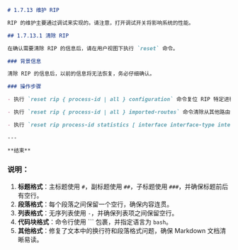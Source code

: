 ```markdown
# 1.7.13 维护 RIP

RIP 的维护主要通过调试来实现的。请注意，打开调试开关将影响系统的性能。

## 1.7.13.1 清除 RIP

在确认需要清除 RIP 的信息后，请在用户视图下执行 `reset` 命令。

### 背景信息

清除 RIP 的信息后，以前的信息将无法恢复，务必仔细确认。

### 操作步骤

- 执行 `reset rip { process-id | all } configuration` 命令复位 RIP 特定进程的系统配置参数。当 RIP 进程启动时，所有配置参数将采用缺省值。

- 执行 `reset rip { process-id | all } imported-routes` 命令清除从其他路由协议算法引入的路由（其他动态协议的路由、直连路由），并再次将这些路由引入到 RIP 中。

- 执行 `reset rip process-id statistics [ interface interface-type interface-number ]` 或 `reset rip all statistics` 命令清除由特殊 RIP 进程维护的计数器的统计数据。该命令便于在调试时重新记录统计数据。

---

**结束**
```

### 说明：
1. **标题格式**：主标题使用 `#`，副标题使用 `##`，子标题使用 `###`，并确保标题前后有空行。
2. **段落格式**：每个段落之间保留一个空行，确保内容连贯。
3. **列表格式**：无序列表使用 `-`，并确保列表项之间保留空行。
4. **代码块格式**：命令行使用 ``` 包裹，并指定语言为 `bash`。
5. **其他格式**：修复了文本中的换行符和段落格式问题，确保 Markdown 文档清晰易读。
